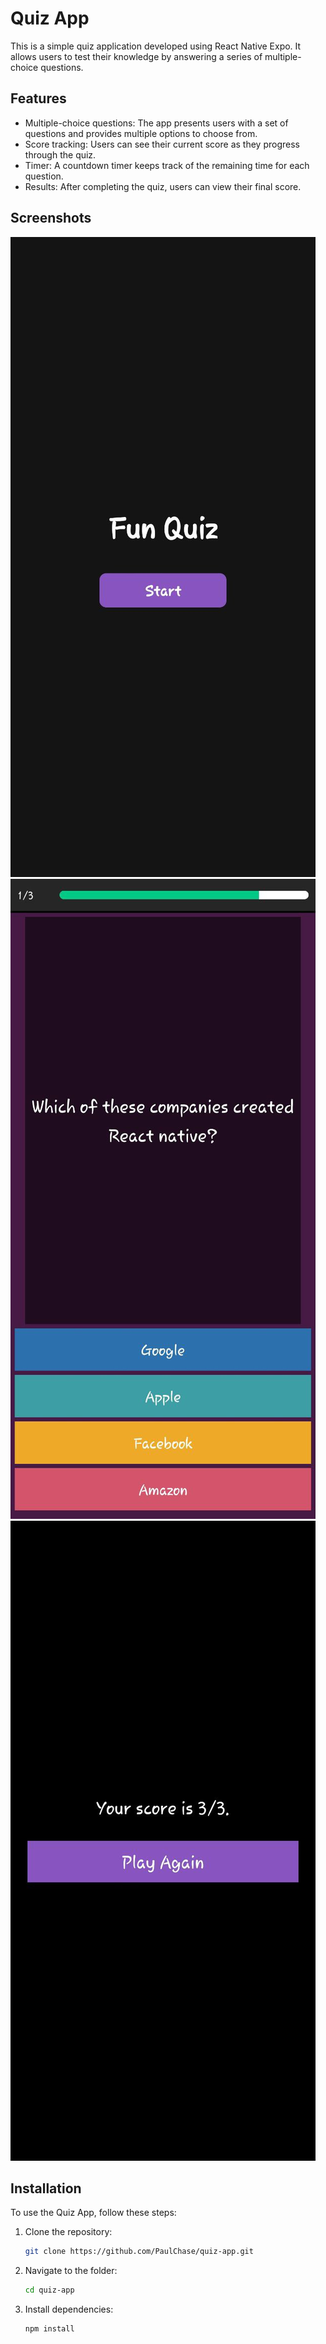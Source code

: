 # Quiz App

This is a simple quiz application developed using React Native Expo. It allows users to test their knowledge by answering a series of multiple-choice questions.

## Features

- Multiple-choice questions: The app presents users with a set of questions and provides multiple options to choose from.
- Score tracking: Users can see their current score as they progress through the quiz.
- Timer: A countdown timer keeps track of the remaining time for each question.
- Results: After completing the quiz, users can view their final score.

## Screenshots

![first screen](./assets/screen1.jpg)
![Quiz screen](./assets/screen2.jpg)
![Results screen](./assets/screen3.jpg)

## Installation

To use the Quiz App, follow these steps:

1. Clone the repository:

   ```bash
   git clone https://github.com/PaulChase/quiz-app.git

   ```

2. Navigate to the folder:

   ```bash
   cd quiz-app

   ```

3. Install dependencies:

   ```bash
   npm install
   ```

